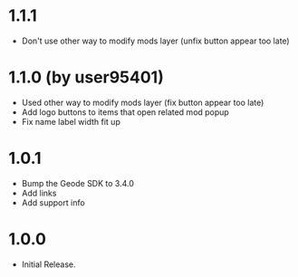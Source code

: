 # 1.1.1 
- Don't use other way to modify mods layer (unfix button appear too late)

# 1.1.0 (by user95401)
- Used other way to modify mods layer (fix button appear too late)
- Add logo buttons to items that open related mod popup
- Fix name label width fit up

# 1.0.1
- Bump the Geode SDK to 3.4.0
- Add links
- Add support info

# 1.0.0
- Initial Release.

